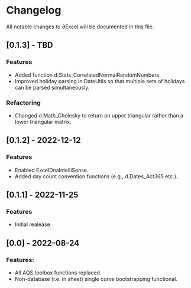 # Changelog
All notable changes to ∂Excel will be documented in this file.

## [0.1.3] - TBD
### Features
- Added function d.Stats_CorrelatedNormalRandomNumbers.
- Improved holiday parsing in DateUtils so that multiple sets of holidays can be parsed simultaneously.

### Refactoring
- Changed d.Math_Cholesky to return an upper triangular rather than a lower triangular matrix.

## [0.1.2] - 2022-12-12
### Features
- Enabled ExcelDnaIntelliSense.
- Added day count convention functions (e.g., d.Dates_Act365 etc.).

## [0.1.1] - 2022-11-25
### Features
- Initial realease.

## [0.0] - 2022-08-24
### Features:
- All AQS toolbox functions replaced.
- Non-database (i.e. in sheet) single curve bootstrapping functional.
